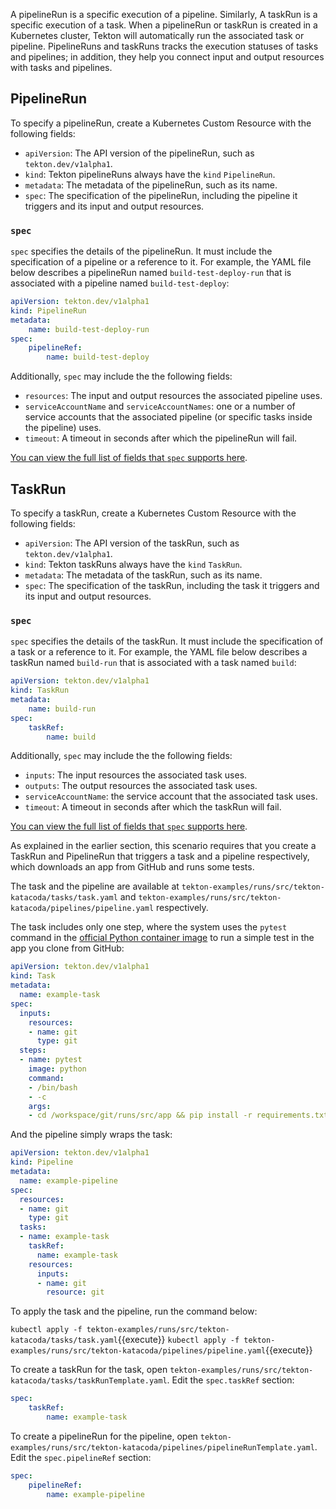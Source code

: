 A pipelineRun is a specific execution of a pipeline. Similarly, A taskRun is a
specific execution of a task. When a pipelineRun or taskRun is
created in a Kubernetes cluster, Tekton will automatically run the associated
task or pipeline. PipelineRuns and taskRuns tracks the execution statuses of
tasks and pipelines; in addition, they help you connect input and output
resources with tasks and pipelines.

## PipelineRun

To specify a pipelineRun, create a Kubernetes Custom Resource with the
following fields:

* `apiVersion`: The API version of the pipelineRun, such as `tekton.dev/v1alpha1`.
* `kind`: Tekton pipelineRuns always have the `kind` `PipelineRun`.
* `metadata`: The metadata of the pipelineRun, such as its name.
* `spec`: The specification of the pipelineRun, including the pipeline it triggers
and its input and output resources.

### `spec`

`spec` specifies the details of the pipelineRun. It must include the
specification of a pipeline or a reference to it. For example, the YAML
file below describes a pipelineRun named `build-test-deploy-run` that is
associated with a pipeline named `build-test-deploy`:

```yaml
apiVersion: tekton.dev/v1alpha1
kind: PipelineRun
metadata:
    name: build-test-deploy-run
spec:
    pipelineRef:
        name: build-test-deploy
```

Additionally, `spec` may include the the following fields:

* `resources`: The input and output resources the associated pipeline uses.
* `serviceAccountName` and `serviceAccountNames`: one or a number of service
accounts that the associated pipeline (or specific tasks inside the pipeline)
uses.
* `timeout`: A timeout in seconds after which the pipelineRun will fail.

[You can view the full list of fields that `spec` supports here](http://tekton.dev/docs/pipelines/pipelineruns/).

## TaskRun

To specify a taskRun, create a Kubernetes Custom Resource with the
following fields:

* `apiVersion`: The API version of the taskRun, such as `tekton.dev/v1alpha1`.
* `kind`: Tekton taskRuns always have the `kind` `TaskRun`.
* `metadata`: The metadata of the taskRun, such as its name.
* `spec`: The specification of the taskRun, including the task it triggers
and its input and output resources.

### `spec`

`spec` specifies the details of the taskRun. It must include the
specification of a task or a reference to it. For example, the YAML
file below describes a taskRun named `build-run` that is
associated with a task named `build`:

```yaml
apiVersion: tekton.dev/v1alpha1
kind: TaskRun
metadata:
    name: build-run
spec:
    taskRef:
        name: build
```

Additionally, `spec` may include the the following fields:

* `inputs`: The input resources the associated task uses.
* `outputs`: The output resources the associated task uses.
* `serviceAccountName`: the service account that the associated task uses.
* `timeout`: A timeout in seconds after which the taskRun will fail.

[You can view the full list of fields that `spec` supports here](http://tekton.dev/docs/pipelines/taskruns/).

As explained in the earlier section, this scenario requires that you
create a TaskRun and PipelineRun that
triggers a task and a pipeline respectively, which downloads an app
from GitHub and runs some tests.

The task and the pipeline are available at
`tekton-examples/runs/src/tekton-katacoda/tasks/task.yaml` and
`tekton-examples/runs/src/tekton-katacoda/pipelines/pipeline.yaml`
respectively.

The task includes only one step, where
the system uses the `pytest` command in the [official Python container image](https://hub.docker.com/_/python)
to run a simple test in the app you clone from GitHub:

```yaml
apiVersion: tekton.dev/v1alpha1
kind: Task
metadata:
  name: example-task
spec:
  inputs:
    resources:
    - name: git
      type: git
  steps:
  - name: pytest
    image: python
    command:
    - /bin/bash
    - -c
    args:
    - cd /workspace/git/runs/src/app && pip install -r requirements.txt && pip install -r dev_requirements.txt && pytest .
```

And the pipeline simply wraps the task:

```yaml
apiVersion: tekton.dev/v1alpha1
kind: Pipeline
metadata:
  name: example-pipeline
spec:
  resources:
  - name: git
    type: git
  tasks:
  - name: example-task
    taskRef:
      name: example-task
    resources:
      inputs:
      - name: git
        resource: git
```

To apply the task and the pipeline, run the command below:

`kubectl apply -f tekton-examples/runs/src/tekton-katacoda/tasks/task.yaml`{{execute}}
`kubectl apply -f tekton-examples/runs/src/tekton-katacoda/pipelines/pipeline.yaml`{{execute}}

To create a taskRun for the task, open
`tekton-examples/runs/src/tekton-katacoda/tasks/taskRunTemplate.yaml`.
Edit the `spec.taskRef` section:

```yaml
spec:
    taskRef:
        name: example-task
```

To create a pipelineRun for the pipeline, open
`tekton-examples/runs/src/tekton-katacoda/pipelines/pipelineRunTemplate.yaml`.
Edit the `spec.pipelineRef` section:

```yaml
spec:
    pipelineRef:
        name: example-pipeline
```
